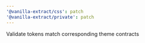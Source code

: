 ```yaml
---
'@vanilla-extract/css': patch
'@vanilla-extract/private': patch
---
```


Validate tokens match corresponding theme contracts
